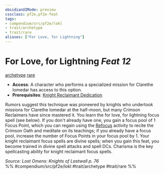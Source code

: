 ```yaml
---
obsidianUIMode: preview
cssclass: pf2e,pf2e-feat
tags:
- compendium/src/pf2e/lokl
- trait/archetype
- trait/rare
aliases: ["For Love, for Lightning"]
---
```

# For Love, for Lightning  *Feat 12*  
[archetype](../../Rules/traits/archetype.md)  [rare](../../Rules/traits/rare.md)  

- **Access**: A character who performs a specialized mission for Clarethe Iomedar has access to this option.
- **Prerequisites**: [Knight Reclaimant Dedication](knight-reclaimant-dedication-locg.md)

Rumors suggest this technique was pioneered by knights who undertook missions for Clarethe Iomedar at the half-moon, but many Crimson Reclaimers have since mastered it. You learn the for love, for lightning focus spell (see below). If you don't already have one, you gain a focus pool of 1 Focus Point, which you can regain using the [Refocus](../../Rules/actions/refocus.md) activity to recite the Crimson Oath and meditate on its teachings; if you already have a focus pool, increase the number of Focus Points in your focus pool by 1. Your knight reclaimant focus spells are divine spells; when you gain this feat, you become trained in divine spell attacks and spell DCs. Charisma is the key spellcasting ability for knight reclaimant focus spells.

*Source: Lost Omens: Knights of Lastwall p. 76*  
%% #compendium/src/pf2e/lokl #trait/archetype #trait/rare %%
